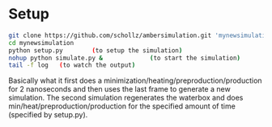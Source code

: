 # Setup

```bash
git clone https://github.com/schollz/ambersimulation.git 'mynewsimulation'      (to download the software into a directory)
cd mynewsimulation
python setup.py        (to setup the simulation)
nohup python simulate.py &             (to start the simulation)
tail -f log   (to watch the output)
```

Basically what it first does a minimization/heating/preproduction/production for 2 nanoseconds and then uses the last frame to generate a new simulation. The second simulation regenerates the waterbox and does min/heat/preproduction/production for the specified amount of time (specified by setup.py).

